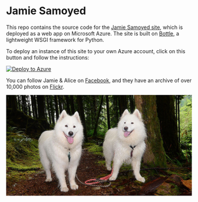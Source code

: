 # Jamie Samoyed

This repo contains the source code for the [Jamie Samoyed site](http://jamiesamoyed.azurewebsites.net/), which is deployed as a web app on Microsoft Azure. The site is built on [Bottle](http://bottlepy.org/docs/dev/index.html), a lightweight WSGI framework for Python.

To deploy an instance of this site to your own Azure account, click on this button and follow the instructions:

[![Deploy to Azure](http://azuredeploy.net/deploybutton.png)](https://azuredeploy.net/)

You can follow Jamie & Alice on [Facebook](https://www.facebook.com/JamieSamoyed/), and they have an archive of over 10,000 photos on [Flickr](https://www.flickr.com/photos/dogerino/).

![Jamie & Alice](https://raw.githubusercontent.com/dmahugh/jamie-samoyed/master/static/images/homepage.jpg)
